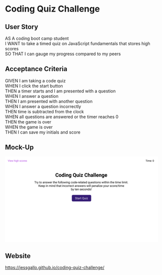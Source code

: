 # Coding Quiz Challenge

## User Story
AS A coding boot camp student\
I WANT to take a timed quiz on JavaScript fundamentals that stores high scores\
SO THAT I can gauge my progress compared to my peers

## Acceptance Criteria
GIVEN I am taking a code quiz\
WHEN I click the start button\
THEN a timer starts and I am presented with a question\
WHEN I answer a question\
THEN I am presented with another question\
WHEN I answer a question incorrectly\
THEN time is subtracted from the clock\
WHEN all questions are answered or the timer reaches 0\
THEN the game is over\
WHEN the game is over\
THEN I can save my initials and score

## Mock-Up
![mock-up](assets/css/images/mock-up.gif)

## Website
https://jessgallo.github.io/coding-quiz-challenge/
